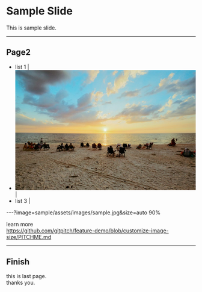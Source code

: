 # Sample Slide
This is sample slide.

---

## Page2
- list 1 |
- ![sampleImage](sample/assets/images/sample_small.jpeg) |
- list 3 |

---?image=sample/assets/images/sample.jpg&size=auto 90%

learn more  
https://github.com/gitpitch/feature-demo/blob/customize-image-size/PITCHME.md

---

## Finish
this is last page.  
thanks you.

